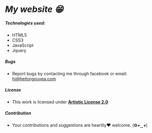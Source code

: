 # ***My website :grin:***

##### Technologies used:

- HTML5
- CSS3
- JavaScript
- Jquery

##### Bugs

- Report bugs by contacting me through facebook or email: hi@heitorgouvea.com

##### License

- This work is licensed under [**Artistic License 2.0**](https://github.com/HeitorG/heitorg.github.io/blob/master/LICENSE.md)

##### Contribution

- Your contributions and suggestions are heartily♥ welcome. (✿◕‿◕)
